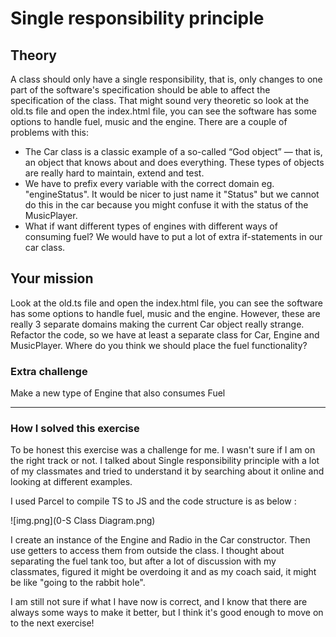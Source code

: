 # Single responsibility principle

## Theory
A class should only have a single responsibility, that is, only changes to one part of the software's specification should be able to affect the specification of the class.
That might sound very theoretic so look at the old.ts file and open the index.html file, you can see the software has some options to handle fuel, music and the engine.
There are a couple of problems with this:

- The Car class is a classic example of a so-called “God object” — that is, an object that knows about and does everything. These types of objects are really hard to maintain, extend and test.
- We have to prefix every variable with the correct domain eg. "engineStatus". It would be nicer to just name it "Status" but we cannot do this in the car because you might confuse it with the status of the MusicPlayer.
- What if want different types of engines with different ways of consuming fuel? We would have to put a lot of extra if-statements in our car class.

## Your mission
Look at the old.ts file and open the index.html file, you can see the software has some options to handle fuel, music and the engine. However, these are really 3 separate domains making the current Car object really strange.
Refactor the code, so we have at least a separate class for Car, Engine and MusicPlayer. Where do you think we should place the fuel functionality?

### Extra challenge
Make a new type of Engine that also consumes Fuel



-----
### How I solved this exercise

To be honest this exercise was a challenge for me. I wasn't sure if I am on the right track or not. I talked about
Single responsibility principle with a lot of my classmates and tried to understand it by searching about it online
and looking at different examples.

I used Parcel to compile TS to JS and the code structure is as below :

![img.png](0-S Class Diagram.png)

I create an instance of the Engine and Radio in the Car constructor.
Then use getters to access them from outside the class. I thought about separating the fuel tank too, but after a 
lot of discussion with my classmates, figured it might be overdoing it and as my coach said, 
it might be like "going to the rabbit hole".


I am still not sure if what I have now is correct, and I know that there are always some ways to make it better,
but I think it's good enough to move on to the next exercise!


